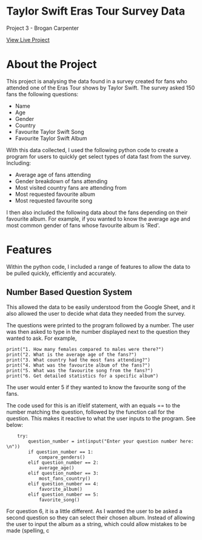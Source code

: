 # Taylor Swift Eras Tour Survey Data
Project 3 - Brogan Carpenter

[View Live Project](https://brogandaisy.github.io/Plant-Water-Fire/)

# About the Project

This project is analysing the data found in a survey created for fans who attended one of the Eras Tour shows by Taylor Swift. The survey asked 150 fans the following questions:

- Name
- Age
- Gender
- Country
- Favourite Taylor Swift Song
- Favourite Taylor Swift Album

With this data collected, I used the following python code to create a program for users to quickly get select types of data fast from the survey. 
Including:

- Average age of fans attending
- Gender breakdown of fans attending
- Most visited country fans are attending from
- Most requested favourite album
- Most requested favourite song

I then also included the following data about the fans depending on their favourite album. For example, if you wanted to know the average age and most common gender of fans whose favourite album is 'Red'.

# Features

Within the python code, I included a range of features to allow the data to be pulled quickly, efficiently and accurately. 

## Number Based Question System
This allowed the data to be easily understood from the Google Sheet, and it also allowed the user to decide what data they needed from the survey.

The questions were printed to the program followed by a number. The user was then asked to type in the number displayed next to the question they wanted to ask. 
For example, 

    print("1. How many females compared to males were there?")
    print("2. What is the average age of the fans?")
    print("3. What country had the most fans attending?")
    print("4. What was the favourite album of the fans?")
    print("5. What was the favourite song from the fans?")
    print("6. Get detailed statistics for a specific album")

The user would enter 5 if they wanted to know the favourite song of the fans.

The code used for this is an if/elif statement, with an equals == to the number matching the question, followed by the function call for the question. This makes it reactive to what the user inputs to the program. See below:

        try:
            question_number = int(input("Enter your question number here: \n"))
            if question_number == 1:
                compare_genders()
            elif question_number == 2:
                average_age()
            elif question_number == 3:
                most_fans_country()
            elif question_number == 4:
                favorite_album()
            elif question_number == 5:
                favorite_song()

For question 6, it is a little different. As I wanted the user to be asked a second question so they can select their chosen album. Instead of allowing the user to input the album as a string, which could allow mistakes to be made (spelling, c




